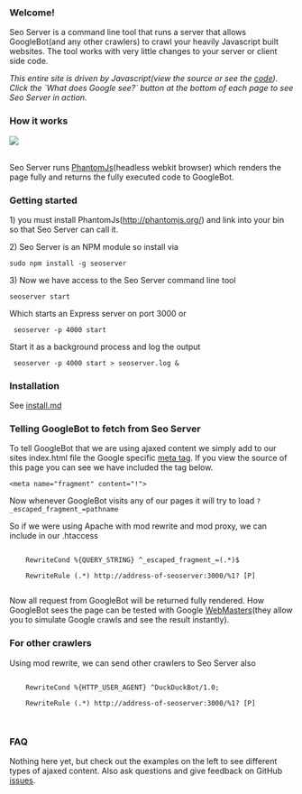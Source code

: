   <h3>Welcome!</h3>
  <p>Seo Server is a command line tool that runs a server that allows GoogleBot(and any other crawlers) to crawl your heavily Javascript built websites. The tool works with very little changes to your server or client side code.</p>
  <p><i>This entire site is driven by Javascript(view the source or see the <a href="https://github.com/apiengine/seoserver-site">code</a>). Click the `What does Google see?` button at the bottom of each page to see Seo Server in action.</i></p>

  <h3>How it works</h3>
  <img src="http://yuml.me/5b1b60bb" /><br /><br />
  <p>Seo Server runs <a href="http://phantomjs.org/">PhantomJs</a>(headless webkit browser) which renders the page fully and returns the fully executed code to GoogleBot.</p>
  
  <h3>Getting started</h3>
  <p>1) you must install PhantomJs(<a href="http://phantomjs.org/">http://phantomjs.org/</a>) and link into your bin so that Seo Server can call it.</p>
  <p>2) Seo Server is an NPM module so install via</p>
  <code>sudo npm install -g seoserver</code>
  <p>3) Now we have access to the Seo Server command line tool</p>
  <code>seoserver start</code>
  <p>Which starts an Express server on port 3000 or</p>
  <code> seoserver -p 4000 start</code> 
  <p>Start it as a background process and log the output</p>
  <code> seoserver -p 4000 start > seoserver.log &</code> 

  <h3>Installation</h3>
  See <a href="./install.md">install.md</a>

  <h3>Telling GoogleBot to fetch from Seo Server</h3>
  <p>To tell GoogleBot that we are using ajaxed content we simply add to our sites index.html file the Google specific <a href="https://developers.google.com/webmasters/ajax-crawling/docs/specification">meta tag</a>. If you view the source of this page you can see we have included the tag below. </p>
  <code>&lt;meta name="fragment" content="!"&gt;</code>
  <p>Now whenever GoogleBot visits any of our pages it will try to load <code>?_escaped_fragment_=pathname</code></p>
  <p>So if we were using Apache with mod rewrite and mod proxy, we can include in our .htaccess</p>
  <code>
    RewriteCond %{QUERY_STRING} ^_escaped_fragment_=(.*)$<br />
    RewriteRule (.*) http://address-of-seoserver:3000/%1? [P]
  </code>
  <p>Now all request from GoogleBot will be returned fully rendered. How GoogleBot sees the page can be tested with Google <a href="http://www.google.com/webmasters/">WebMasters</a>(they allow you to simulate Google crawls and see the result instantly).</p>

  <h3>For other crawlers</h3>
  <p>
    Using mod rewrite, we can send other crawlers to Seo Server also
  </p>
  <code>
    RewriteCond %{HTTP_USER_AGENT} ^DuckDuckBot/1.0;<br />
    RewriteRule (.*) http://address-of-seoserver:3000/%1? [P]

  </code>
  <h3>FAQ</h3>
  <p>Nothing here yet, but check out the examples on the left to see different types of ajaxed content. Also ask questions and give feedback on GitHub <a href="https://github.com/apiengine/seoserver/issues">issues</a>.
